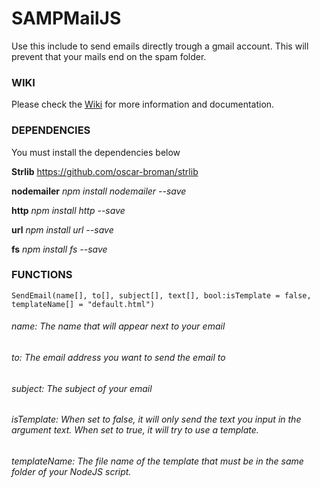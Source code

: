 # SAMPMailJS

Use this include to send emails directly trough a gmail account. This will prevent that your mails end on the spam folder.


### WIKI

Please check the [Wiki](https://github.com/bruxo00/SAMPMailJS/wiki) for more information and documentation.


### DEPENDENCIES

You must install the dependencies below 

**Strlib**
https://github.com/oscar-broman/strlib

**nodemailer**
*npm install nodemailer --save*

**http**
*npm install http --save*

**url**
*npm install url --save*

**fs**
*npm install fs --save*


### FUNCTIONS

```
SendEmail(name[], to[], subject[], text[], bool:isTemplate = false, templateName[] = "default.html")
```

###### name: The name that will appear next to your email
###### to: The email address you want to send the email to
###### subject: The subject of your email
###### isTemplate: When set to false, it will only send the text you input in the argument text. When set to true, it will try to use a template.
###### templateName: The file name of the template that must be in the same folder of your NodeJS script.

